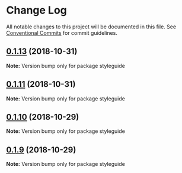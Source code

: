 # Change Log

All notable changes to this project will be documented in this file.
See [Conventional Commits](https://conventionalcommits.org) for commit guidelines.

## [0.1.13](https://github.com/uleen/lerna/compare/styleguide@0.1.11...styleguide@0.1.13) (2018-10-31)

**Note:** Version bump only for package styleguide





## [0.1.11](https://github.com/uleen/lerna/compare/styleguide@0.1.10...styleguide@0.1.11) (2018-10-31)

**Note:** Version bump only for package styleguide





## [0.1.10](https://github.com/uleen/lerna/compare/styleguide@0.1.9...styleguide@0.1.10) (2018-10-29)

**Note:** Version bump only for package styleguide





## [0.1.9](https://github.com/uleen/lerna/compare/styleguide@0.1.8...styleguide@0.1.9) (2018-10-29)

**Note:** Version bump only for package styleguide
